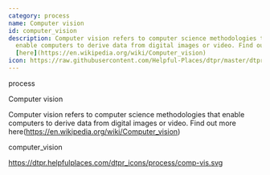 ```yaml
---
category: process
name: Computer vision
id: computer_vision
description: Computer vision refers to computer science methodologies that
  enable computers to derive data from digital images or video. Find out more
  [here](https://en.wikipedia.org/wiki/Computer_vision)
icon: https://raw.githubusercontent.com/Helpful-Places/dtpr/master/dtpr_icons/process/comp-vis.svg
---
```

process

Computer vision

Computer vision refers to computer science methodologies that enable computers to derive data from digital images or video. Find out more here(https://en.wikipedia.org/wiki/Computer_vision)

computer_vision

https://dtpr.helpfulplaces.com/dtpr_icons/process/comp-vis.svg